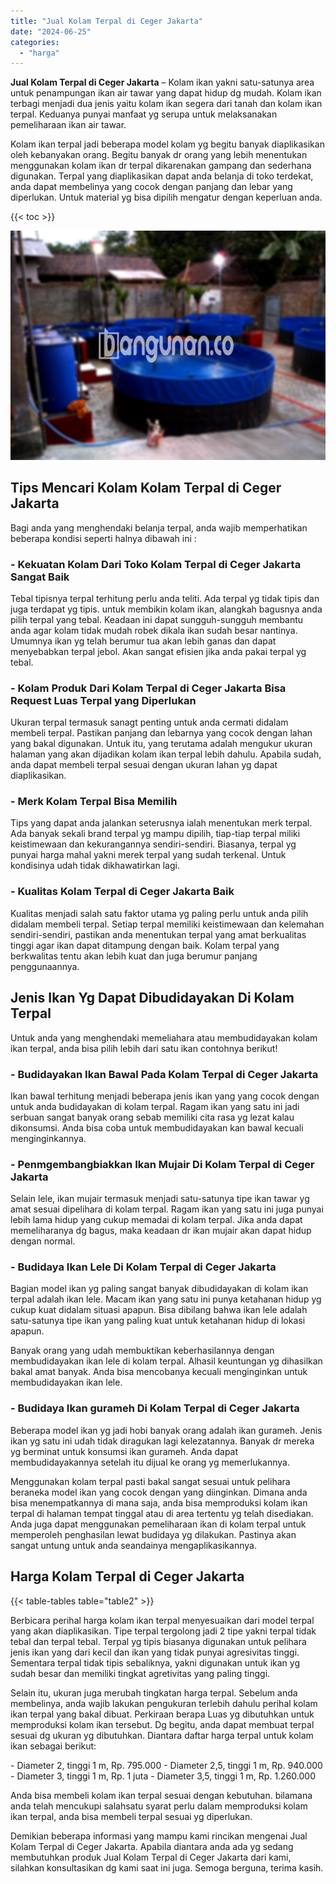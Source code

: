 ```yaml
---
title: "Jual Kolam Terpal di Ceger Jakarta"
date: "2024-06-25"
categories: 
  - "harga"
---
```


**Jual Kolam Terpal di Ceger Jakarta** – Kolam ikan yakni satu-satunya area untuk penampungan ikan air tawar yang dapat hidup dg mudah. Kolam ikan terbagi menjadi dua jenis yaitu kolam ikan segera dari tanah dan kolam ikan terpal. Keduanya punyai manfaat yg serupa untuk melaksanakan pemeliharaan ikan air tawar.

Kolam ikan terpal jadi beberapa model kolam yg begitu banyak diaplikasikan oleh kebanyakan orang. Begitu banyak dr orang yang lebih menentukan menggunakan kolam ikan dr terpal dikarenakan gampang dan sederhana digunakan. Terpal yang diaplikasikan dapat anda belanja di toko terdekat, anda dapat membelinya yang cocok dengan panjang dan lebar yang diperlukan. Untuk material yg bisa dipilih mengatur dengan keperluan anda.

{{< toc >}}

![Jual Kolam Terpal di Ceger Jakarta](/images/jual-kolam-terpal-32.png)

## Tips Mencari Kolam Kolam Terpal di Ceger Jakarta

Bagi anda yang menghendaki belanja terpal, anda wajib memperhatikan beberapa kondisi seperti halnya dibawah ini :

### \- Kekuatan Kolam Dari Toko Kolam Terpal di Ceger Jakarta Sangat Baik

Tebal tipisnya terpal terhitung perlu anda teliti. Ada terpal yg tidak tipis dan juga terdapat yg tipis. untuk membikin kolam ikan, alangkah bagusnya anda pilih terpal yang tebal. Keadaan ini dapat sungguh-sungguh membantu anda agar kolam tidak mudah robek dikala ikan sudah besar nantinya. Umumnya ikan yg telah berumur tua akan lebih ganas dan dapat menyebabkan terpal jebol. Akan sangat efisien jika anda pakai terpal yg tebal.

### \- Kolam Produk Dari Kolam Terpal di Ceger Jakarta Bisa Request Luas Terpal yang Diperlukan

Ukuran terpal termasuk sanagt penting untuk anda cermati didalam membeli terpal. Pastikan panjang dan lebarnya yang cocok dengan lahan yang bakal digunakan. Untuk itu, yang terutama adalah mengukur ukuran halaman yang akan dijadikan kolam ikan terpal lebih dahulu. Apabila sudah, anda dapat membeli terpal sesuai dengan ukuran lahan yg dapat diaplikasikan.

### \- Merk Kolam Terpal Bisa Memilih

Tips yang dapat anda jalankan seterusnya ialah menentukan merk terpal. Ada banyak sekali brand terpal yg mampu dipilih, tiap-tiap terpal miliki keistimewaan dan kekurangannya sendiri-sendiri. Biasanya, terpal yg punyai harga mahal yakni merek terpal yang sudah terkenal. Untuk kondisinya udah tidak dikhawatirkan lagi.

### \- Kualitas Kolam Terpal di Ceger Jakarta Baik

Kualitas menjadi salah satu faktor utama yg paling perlu untuk anda pilih didalam membeli terpal. Setiap terpal memiliki keistimewaan dan kelemahan sendiri-sendiri, pastikan anda menentukan terpal yang amat berkualitas tinggi agar ikan dapat ditampung dengan baik. Kolam terpal yang berkwalitas tentu akan lebih kuat dan juga berumur panjang penggunaannya.

## Jenis Ikan Yg Dapat Dibudidayakan Di Kolam Terpal

Untuk anda yang menghendaki memeliahara atau membudidayakan kolam ikan terpal, anda bisa pilih lebih dari satu ikan contohnya berikut!

### \- Budidayakan Ikan Bawal Pada Kolam Terpal di Ceger Jakarta

Ikan bawal terhitung menjadi beberapa jenis ikan yang yang cocok dengan untuk anda budidayakan di kolam terpal. Ragam ikan yang satu ini jadi serbuan sangat banyak orang sebab memiliki cita rasa yg lezat kalau dikonsumsi. Anda bisa coba untuk membudidayakan kan bawal kecuali menginginkannya.

### \- Penmgembangbiakkan Ikan Mujair Di Kolam Terpal di Ceger Jakarta

Selain lele, ikan mujair termasuk menjadi satu-satunya tipe ikan tawar yg amat sesuai dipelihara di kolam terpal. Ragam ikan yang satu ini juga punyai lebih lama hidup yang cukup memadai di kolam terpal. Jika anda dapat memeliharanya dg bagus, maka keadaan dr ikan mujair akan dapat hidup dengan normal.

### \- Budidaya Ikan Lele Di Kolam Terpal di Ceger Jakarta

Bagian model ikan yg paling sangat banyak dibudidayakan di kolam ikan terpal adalah ikan lele. Macam ikan yang satu ini punya ketahanan hidup yg cukup kuat didalam situasi apapun. Bisa dibilang bahwa ikan lele adalah satu-satunya tipe ikan yang paling kuat untuk ketahanan hidup di lokasi apapun.

Banyak orang yang udah membuktikan keberhasilannya dengan membudidayakan ikan lele di kolam terpal. Alhasil keuntungan yg dihasilkan bakal amat banyak. Anda bisa mencobanya kecuali menginginkan untuk membudidayakan ikan lele.

### \- Budidaya Ikan gurameh Di Kolam Terpal di Ceger Jakarta

Beberapa model ikan yg jadi hobi banyak orang adalah ikan gurameh. Jenis ikan yg satu ini udah tidak diragukan lagi kelezatannya. Banyak dr mereka yg berminat untuk konsumsi ikan gurameh. Anda dapat membudidayakannya setelah itu dijual ke orang yg memerlukannya.

Menggunakan kolam terpal pasti bakal sangat sesuai untuk pelihara beraneka model ikan yang cocok dengan yang diinginkan. Dimana anda bisa menempatkannya di mana saja, anda bisa memproduksi kolam ikan terpal di halaman tempat tinggal atau di area tertentu yg telah disediakan. Anda juga dapat menggunakan pemeliharaan ikan di kolam terpal untuk memperoleh penghasilan lewat budidaya yg dilakukan. Pastinya akan sangat untung untuk anda seandainya mengaplikasikannya.

## Harga Kolam Terpal di Ceger Jakarta

{{< table-tables table="table2" >}}

Berbicara perihal harga kolam ikan terpal menyesuaikan dari model terpal yang akan diaplikasikan. Tipe terpal tergolong jadi 2 tipe yakni terpal tidak tebal dan terpal tebal. Terpal yg tipis biasanya digunakan untuk pelihara jenis ikan yang dari kecil dan ikan yang tidak punyai agresivitas tinggi. Sementara terpal tidak tipis sebaliknya, yakni digunakan untuk ikan yg sudah besar dan memiliki tingkat agretivitas yang paling tinggi.

Selain itu, ukuran juga merubah tingkatan harga terpal. Sebelum anda membelinya, anda wajib lakukan pengukuran terlebih dahulu perihal kolam ikan terpal yang bakal dibuat. Perkiraan berapa Luas yg dibutuhkan untuk memproduksi kolam ikan tersebut. Dg begitu, anda dapat membuat terpal sesuai dg ukuran yg dibutuhkan. Diantara daftar harga terpal untuk kolam ikan sebagai berikut:

\- Diameter 2, tinggi 1 m, Rp. 795.000 - Diameter 2,5, tinggi 1 m, Rp. 940.000 - Diameter 3, tinggi 1 m, Rp. 1 juta - Diameter 3,5, tinggi 1 m, Rp. 1.260.000

Anda bisa membeli kolam ikan terpal sesuai dengan kebutuhan. bilamana anda telah mencukupi salahsatu syarat perlu dalam memproduksi kolam ikan terpal, anda bisa membeli terpal sesuai yg diperlukan.

Demikian beberapa informasi yang mampu kami rincikan mengenai Jual Kolam Terpal di Ceger Jakarta. Apabila diantara anda ada yg sedang membutuhkan produk Jual Kolam Terpal di Ceger Jakarta dari kami, silahkan konsultasikan dg kami saat ini juga. Semoga berguna, terima kasih.
